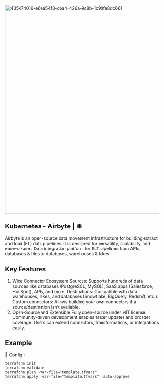 <img width="1737" height="682" alt="435474016-e6ea54f3-dba4-426a-9c8b-1c99fe8dc661" src="https://github.com/user-attachments/assets/cd1b39ba-d0c8-4dec-b612-a235102a6a60" />


## Kubernetes - Airbyte | ☸️
Airbyte is an open-source data movement infrastructure for building extract and load (EL) data pipelines. It is designed for versatility, scalability, and ease-of-use . Data integration platform for ELT pipelines from APIs, databases & files to databases, warehouses & lakes

## Key Features 
1. Wide Connector Ecosystem
Sources: Supports hundreds of data sources like databases (PostgreSQL, MySQL), SaaS apps (Salesforce, HubSpot), APIs, and more.
Destinations: Compatible with data warehouses, lakes, and databases (Snowflake, BigQuery, Redshift, etc.).
Custom connectors: Allows building your own connectors if a source/destination isn’t available.
2. Open-Source and Extensible
Fully open-source under MIT license.
Community-driven development enables faster updates and broader coverage.
Users can extend connectors, transformations, or integrations easily.

## Example
🔨 Config :
```
terraform init
terraform validate
terraform plan -var-file="template.tfvars"
terraform apply -var-file="template.tfvars" -auto-approve
```
